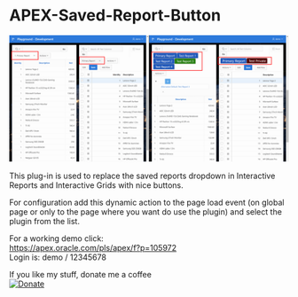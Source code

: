 # APEX-Saved-Report-Button

![Screenshot](https://github.com/rhinterndorfer/APEX-Saved-Report-Button/raw/master/screenshot.png)

This plug-in is used to replace the saved reports dropdown in Interactive Reports and Interactive Grids with nice buttons.

For configuration add this dynamic action to the page load event (on global page or only to the page where you want do use the plugin) and select the plugin from the list.

For a working demo click:  
https://apex.oracle.com/pls/apex/f?p=105972  
Login is: demo / 12345678


If you like my stuff, donate me a coffee  
[![Donate](https://img.shields.io/badge/Donate-PayPal-green.svg)](https://paypal.me/rhinterndorfer)
